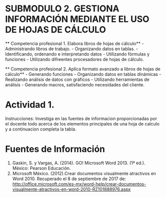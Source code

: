 
# SUBMODULO 2. GESTIONA INFORMACIÓN MEDIANTE EL USO DE HOJAS DE CÁLCULO
** Competencia profesional 1. Elabora libros de hojas de cálculo**
		- Administrando libros de trabajo.
		- Organizando datos en tablas.
		- Identificando, ordenando e interpretando datos
		- Utilizando fórmulas y funciones
		- Utilizando difreentes procesadores de hojas de cálculo.
	
** Competencia profesional 2. Aplica formato avanzado a libros de hojas de cálculo**
		- Generando funciones
		- Organizando datos en tablas dinámicas
		- Realizando análisis de datos con gráficos
		- Utilizando herramientas de análisis
		- Generando macros, satisfaciendo necesidades del cliente.

# Actividad 1. 	

Instrucciones: Investiga en las fuentes de informacion proporcionadas por el docente
todo acerca de los elementos principales de una hoja de calculo y a continuacion completa la tabla.





# Fuentes de Información

1. Gaskin, S. y Vargas, A. (2014). GO! Microsoft Word 2013. (1ª ed.). México: Pearson Educación.
2. Microsoft México. (2012).Crear documentos visualmente atractivos en Word 2010. Recuperado el 8 de septiembre de 2017 
de: http://office.microsoft.com/es-mx/word-help/crear-documentos-visualmente-atractivos-en-word-2010-RZ101888976.aspx